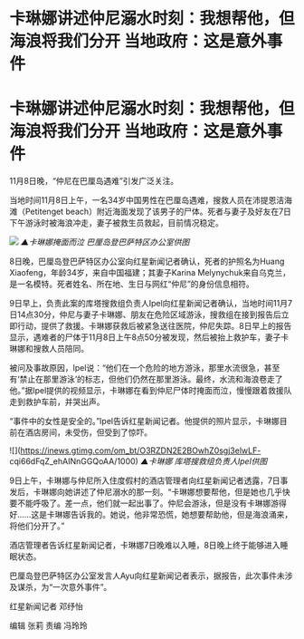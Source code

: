 # 卡琳娜讲述仲尼溺水时刻：我想帮他，但海浪将我们分开 当地政府：这是意外事件

# 卡琳娜讲述仲尼溺水时刻：我想帮他，但海浪将我们分开 当地政府：这是意外事件

11月8日晚，“仲尼在巴厘岛遇难”引发广泛关注。

当地时间11月8日上午，一名34岁中国男性在巴厘岛遇难，搜救人员在沛提恩洁海滩（Petitenget
beach）附近海面发现了该男子的尸体。死者与妻子及好友在7日下午游泳时被海浪冲走，妻子被救生员救起，目前情况稳定。

![](https://inews.gtimg.com/om_bt/OW4eqbmSxSpI9DEfdnXQGevfk_j97jLV7OfUVDgttevIAAA/1000)
_▲卡琳娜掩面而泣 巴厘岛登巴萨特区办公室供图_

8日晚，巴厘岛登巴萨特区办公室向红星新闻记者确认，死者的护照名为Huang Xiaofeng，年龄34岁，来自中国福建；其妻子Karina
Melynychuk来自乌克兰，是一名模特。死者姓名、所在地、生日与网红“仲尼”的身份信息相符。

9日早上，负责此案的库塔搜救组负责人Ipel向红星新闻记者确认，当地时间11月7日14点30分，仲尼与妻子卡琳娜、朋友在危险区域游泳，搜救组在接到报告后立即行动，提供了救援。卡琳娜获救后被紧急送往医院，仲尼失踪。8日早上的报告显示，遇难者的尸体于11月8日上午8点50分被发现，然后被抬上救护车，妻子卡琳娜和搜救人员陪同。

被问及事故原因，Ipel说：“他们在一个危险的地方游泳，那里水流很急，甚至有‘禁止在那里游泳’的标志，但他们仍然在那里游泳。最终，水流和海浪卷走了他。”据Ipel提供的视频显示，卡琳娜在看到仲尼尸体时掩面而泣，慢慢跟着救援队走到救护车前，并哭出声。

“事件中的女性是安全的。”Ipel告诉红星新闻记者。他提供的照片显示，卡琳娜目前在酒店房间，未受伤，但受到了惊吓。

![](https://inews.gtimg.com/om_bt/O3RZDN2E2BOwhZ0sgj3elwLF-
cqi66dFqZ_ehAINnGGQoAA/1000) _▲卡琳娜 库塔搜救组负责人Ipel供图_

9日上午，卡琳娜与仲尼所入住度假村的酒店管理者向红星新闻记者透露，7日事发后，卡琳娜向她讲述了仲尼溺水的那一刻。“卡琳娜想要帮他，但是她也几乎快要不能呼吸了。差一点，他们就一起出事了。仲尼会游泳，但是没有卡琳娜游得好……这是卡琳娜告诉我的。她说，他非常恐慌，她想要帮助他，但是海浪涌来，将他们分开了。”

酒店管理者告诉红星新闻记者，卡琳娜7日晚难以入睡，8日晚上终于能够进入睡眠状态。

巴厘岛登巴萨特区办公室发言人Ayu向红星新闻记者表示，据报告，此次事件未涉及谋杀，为“一次意外事件”。

红星新闻记者 邓纾怡

编辑 张莉 责编 冯玲玲

